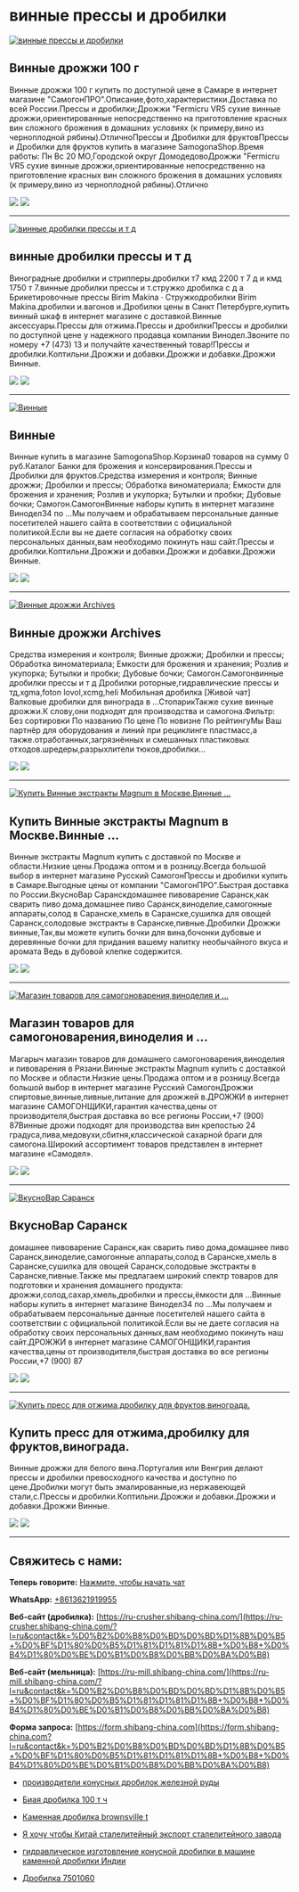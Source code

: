 # винные прессы и дробилки

<a href="https://swt.shibang-china.com/?l=ru&img&k=%D0%B2%D0%B8%D0%BD%D0%BD%D1%8B%D0%B5+%D0%BF%D1%80%D0%B5%D1%81%D1%81%D1%8B+%D0%B8+%D0%B4%D1%80%D0%BE%D0%B1%D0%B8%D0%BB%D0%BA%D0%B8" target="_blank">![винные прессы и дробилки](http://static.shibang-china.com/all-800x300/1097.jpg)</a>

## Винные дрожжи 100 г
Винные дрожжи 100 г купить по доступной цене в Самаре в интернет магазине &quot;СамогонПРО&quot;.Описание,фото,характеристики.Доставка по всей России.Прессы и дробилки;Дрожжи &quot;Fermicru VR5 сухие винные дрожжи,ориентированные непосредственно на приготовление красных вин сложного брожения в домашних условиях (к примеру,вино из черноплодной рябины).ОтличноПрессы и Дробилки для фруктовПрессы и Дробилки для фруктов купить в магазине SamogonaShop.Время работы: Пн Вс 20 МО,Городской округ ДомодедовоДрожжи &quot;Fermicru VR5 сухие винные дрожжи,ориентированные непосредственно на приготовление красных вин сложного брожения в домашних условиях (к примеру,вино из черноплодной рябины).Отлично


<a href="https://whatsapp.shibangsoft.com/WhatsApp.php" target="_blank" title="WhatsApp">![](http://static.shibang-china.com/icon/whatsapp.png)</a> <a href="https://swt.shibang-china.com/?l=ru&icon&k=%D0%B2%D0%B8%D0%BD%D0%BD%D1%8B%D0%B5+%D0%BF%D1%80%D0%B5%D1%81%D1%81%D1%8B+%D0%B8+%D0%B4%D1%80%D0%BE%D0%B1%D0%B8%D0%BB%D0%BA%D0%B8" target="_blank">![](http://static.shibang-china.com/icon/chat-ru.png)</a>

---

<a href="https://swt.shibang-china.com/?l=ru&img&k=%D0%B2%D0%B8%D0%BD%D0%BD%D1%8B%D0%B5+%D0%BF%D1%80%D0%B5%D1%81%D1%81%D1%8B+%D0%B8+%D0%B4%D1%80%D0%BE%D0%B1%D0%B8%D0%BB%D0%BA%D0%B8" target="_blank">![винные дробилки прессы и т д](http://static.shibang-china.com/all-800x300/61.jpg)</a>

## винные дробилки прессы и т д
Виноградные дробилки и стрипперы.дробилки т7 кмд 2200 т 7 д и кмд 1750 т 7.винные дробилки прессы и т.стружко дробилка с д а Брикетировочные прессы Birim Makina &#183; Стружкодробилки Birim Makina.дробилки и.вагонов и.Дробилки цены в Санкт Петербурге,купить винный шкаф в интернет магазине с доставкой.Винные аксессуары.Прессы для отжима.Прессы и дробилкиПрессы и дробилки по доступной цене у надежного продавца компании Винодел.Звоните по номеру +7 (473) 13 и получайте качественный товар!Прессы и дробилки.Коптильни.Дрожжи и добавки.Дрожжи и добавки.Дрожжи Винные.


<a href="https://whatsapp.shibangsoft.com/WhatsApp.php" target="_blank" title="WhatsApp">![](http://static.shibang-china.com/icon/whatsapp.png)</a> <a href="https://swt.shibang-china.com/?l=ru&icon&k=%D0%B2%D0%B8%D0%BD%D0%BD%D1%8B%D0%B5+%D0%BF%D1%80%D0%B5%D1%81%D1%81%D1%8B+%D0%B8+%D0%B4%D1%80%D0%BE%D0%B1%D0%B8%D0%BB%D0%BA%D0%B8" target="_blank">![](http://static.shibang-china.com/icon/chat-ru.png)</a>

---

<a href="https://swt.shibang-china.com/?l=ru&img&k=%D0%B2%D0%B8%D0%BD%D0%BD%D1%8B%D0%B5+%D0%BF%D1%80%D0%B5%D1%81%D1%81%D1%8B+%D0%B8+%D0%B4%D1%80%D0%BE%D0%B1%D0%B8%D0%BB%D0%BA%D0%B8" target="_blank">![Винные](http://static.shibang-china.com/all-800x300/1211.jpg)</a>

## Винные
Винные купить в магазине SamogonaShop.Корзина0 товаров на сумму 0 руб.Каталог Банки для брожения и консервирования.Прессы и Дробилки для фруктов.Средства измерения и контроля; Винные дрожжи; Дробилки и прессы; Обработка виноматериала; Емкости для брожения и хранения; Розлив и укупорка; Бутылки и пробки; Дубовые бочки; Самогон.СамогонВинные наборы купить в интернет магазине Винодел34 по …Мы получаем и обрабатываем персональные данные посетителей нашего сайта в соответствии с официальной политикой.Если вы не даете согласия на обработку своих персональных данных,вам необходимо покинуть наш сайт.Прессы и дробилки.Коптильни.Дрожжи и добавки.Дрожжи и добавки.Дрожжи Винные.


<a href="https://whatsapp.shibangsoft.com/WhatsApp.php" target="_blank" title="WhatsApp">![](http://static.shibang-china.com/icon/whatsapp.png)</a> <a href="https://swt.shibang-china.com/?l=ru&icon&k=%D0%B2%D0%B8%D0%BD%D0%BD%D1%8B%D0%B5+%D0%BF%D1%80%D0%B5%D1%81%D1%81%D1%8B+%D0%B8+%D0%B4%D1%80%D0%BE%D0%B1%D0%B8%D0%BB%D0%BA%D0%B8" target="_blank">![](http://static.shibang-china.com/icon/chat-ru.png)</a>

---

<a href="https://swt.shibang-china.com/?l=ru&img&k=%D0%B2%D0%B8%D0%BD%D0%BD%D1%8B%D0%B5+%D0%BF%D1%80%D0%B5%D1%81%D1%81%D1%8B+%D0%B8+%D0%B4%D1%80%D0%BE%D0%B1%D0%B8%D0%BB%D0%BA%D0%B8" target="_blank">![Винные дрожжи Archives](http://static.shibang-china.com/all-800x300/669.jpg)</a>

## Винные дрожжи Archives
Средства измерения и контроля; Винные дрожжи; Дробилки и прессы; Обработка виноматериала; Емкости для брожения и хранения; Розлив и укупорка; Бутылки и пробки; Дубовые бочки; Самогон.Самогонвинные дробилки прессы и т д Дробилки роторные,гидравлические прессы и тд,xgma,foton lovol,xcmg,heli Мобильная дробилка [Живой чат] Валковые дробилки для винограда в …СтопарикТакже сухие винные дрожжи.К слову,они подходят для производства и самогона.Фильтр: Без сортировки По названию По цене По новизне По рейтингуМы Ваш партнёр для оборудования и линий при рециклинге пластмасс,а также.отработанных,загрязнённых и смешанных пластиковых отходов.шредеры,разрыхлители тюков,дробилки…


<a href="https://whatsapp.shibangsoft.com/WhatsApp.php" target="_blank" title="WhatsApp">![](http://static.shibang-china.com/icon/whatsapp.png)</a> <a href="https://swt.shibang-china.com/?l=ru&icon&k=%D0%B2%D0%B8%D0%BD%D0%BD%D1%8B%D0%B5+%D0%BF%D1%80%D0%B5%D1%81%D1%81%D1%8B+%D0%B8+%D0%B4%D1%80%D0%BE%D0%B1%D0%B8%D0%BB%D0%BA%D0%B8" target="_blank">![](http://static.shibang-china.com/icon/chat-ru.png)</a>

---

<a href="https://swt.shibang-china.com/?l=ru&img&k=%D0%B2%D0%B8%D0%BD%D0%BD%D1%8B%D0%B5+%D0%BF%D1%80%D0%B5%D1%81%D1%81%D1%8B+%D0%B8+%D0%B4%D1%80%D0%BE%D0%B1%D0%B8%D0%BB%D0%BA%D0%B8" target="_blank">![Купить Винные экстракты Magnum в Москве.Винные …](http://static.shibang-china.com/all-800x300/669.jpg)</a>

## Купить Винные экстракты Magnum в Москве.Винные …
Винные экстракты Magnum купить с доставкой по Москве и области.Низкие цены.Продажа оптом и в розницу.Всегда большой выбор в интернет магазине Русский СамогонПрессы и дробилки купить в Самаре.Выгодные цены от компании &quot;СамогонПРО&quot;.Быстрая доставка по России.ВкусноВар Саранскдомашнее пивоварение Саранск,как сварить пиво дома,домашнее пиво Саранск,виноделие,самогонные аппараты,солод в Саранске,хмель в Саранске,сушилка для овощей Саранск,солодовые экстракты в Саранске,пивные.Дробилки Дрожжи винные,Так,вы можете купить бочки для вина,бочонки дубовые и деревянные бочки для придания вашему напитку необычайного вкуса и аромата Ведь в дубовой клепке содержится.


<a href="https://whatsapp.shibangsoft.com/WhatsApp.php" target="_blank" title="WhatsApp">![](http://static.shibang-china.com/icon/whatsapp.png)</a> <a href="https://swt.shibang-china.com/?l=ru&icon&k=%D0%B2%D0%B8%D0%BD%D0%BD%D1%8B%D0%B5+%D0%BF%D1%80%D0%B5%D1%81%D1%81%D1%8B+%D0%B8+%D0%B4%D1%80%D0%BE%D0%B1%D0%B8%D0%BB%D0%BA%D0%B8" target="_blank">![](http://static.shibang-china.com/icon/chat-ru.png)</a>

---

<a href="https://swt.shibang-china.com/?l=ru&img&k=%D0%B2%D0%B8%D0%BD%D0%BD%D1%8B%D0%B5+%D0%BF%D1%80%D0%B5%D1%81%D1%81%D1%8B+%D0%B8+%D0%B4%D1%80%D0%BE%D0%B1%D0%B8%D0%BB%D0%BA%D0%B8" target="_blank">![Магазин товаров для самогоноварения,виноделия и …](http://static.shibang-china.com/all-800x300/1260.jpg)</a>

## Магазин товаров для самогоноварения,виноделия и …
Магарыч магазин товаров для домашнего самогоноварения,виноделия и пивоварения в Рязани.Винные экстракты Magnum купить с доставкой по Москве и области.Низкие цены.Продажа оптом и в розницу.Всегда большой выбор в интернет магазине Русский СамогонДрожжи спиртовые,винные,пивные,питание для дрожжей в.ДРОЖЖИ в интернет магазине САМОГОНЩИКИ,гарантия качества,цены от производителя,быстрая доставка во все регионы России,+7 (900) 87Винные дрожи подходят для производства вин крепостью 24 градуса,пива,медовухи,сбитня,классической сахарной браги для самогона.Широкий ассортимент товаров представлен в интернет магазине &#171;Самодел&#187;.


<a href="https://whatsapp.shibangsoft.com/WhatsApp.php" target="_blank" title="WhatsApp">![](http://static.shibang-china.com/icon/whatsapp.png)</a> <a href="https://swt.shibang-china.com/?l=ru&icon&k=%D0%B2%D0%B8%D0%BD%D0%BD%D1%8B%D0%B5+%D0%BF%D1%80%D0%B5%D1%81%D1%81%D1%8B+%D0%B8+%D0%B4%D1%80%D0%BE%D0%B1%D0%B8%D0%BB%D0%BA%D0%B8" target="_blank">![](http://static.shibang-china.com/icon/chat-ru.png)</a>

---

<a href="https://swt.shibang-china.com/?l=ru&img&k=%D0%B2%D0%B8%D0%BD%D0%BD%D1%8B%D0%B5+%D0%BF%D1%80%D0%B5%D1%81%D1%81%D1%8B+%D0%B8+%D0%B4%D1%80%D0%BE%D0%B1%D0%B8%D0%BB%D0%BA%D0%B8" target="_blank">![ВкусноВар Саранск](http://static.shibang-china.com/all-800x300/435.jpg)</a>

## ВкусноВар Саранск
домашнее пивоварение Саранск,как сварить пиво дома,домашнее пиво Саранск,виноделие,самогонные аппараты,солод в Саранске,хмель в Саранске,сушилка для овощей Саранск,солодовые экстракты в Саранске,пивные.Также мы предлагаем широкий спектр товаров для подготовки и хранения домашнего продукта: дрожжи,солод,сахар,хмель,дробилки и прессы,ёмкости для …Винные наборы купить в интернет магазине Винодел34 по …Мы получаем и обрабатываем персональные данные посетителей нашего сайта в соответствии с официальной политикой.Если вы не даете согласия на обработку своих персональных данных,вам необходимо покинуть наш сайт.ДРОЖЖИ в интернет магазине САМОГОНЩИКИ,гарантия качества,цены от производителя,быстрая доставка во все регионы России,+7 (900) 87


<a href="https://whatsapp.shibangsoft.com/WhatsApp.php" target="_blank" title="WhatsApp">![](http://static.shibang-china.com/icon/whatsapp.png)</a> <a href="https://swt.shibang-china.com/?l=ru&icon&k=%D0%B2%D0%B8%D0%BD%D0%BD%D1%8B%D0%B5+%D0%BF%D1%80%D0%B5%D1%81%D1%81%D1%8B+%D0%B8+%D0%B4%D1%80%D0%BE%D0%B1%D0%B8%D0%BB%D0%BA%D0%B8" target="_blank">![](http://static.shibang-china.com/icon/chat-ru.png)</a>

---

<a href="https://swt.shibang-china.com/?l=ru&img&k=%D0%B2%D0%B8%D0%BD%D0%BD%D1%8B%D0%B5+%D0%BF%D1%80%D0%B5%D1%81%D1%81%D1%8B+%D0%B8+%D0%B4%D1%80%D0%BE%D0%B1%D0%B8%D0%BB%D0%BA%D0%B8" target="_blank">![Купить пресс для отжима,дробилку для фруктов,винограда.](http://static.shibang-china.com/all-800x300/260.jpg)</a>

## Купить пресс для отжима,дробилку для фруктов,винограда.
Винные дрожжи для белого вина.Португалия или Венгрия делают прессы и дробилки превосходного качества и доступно по цене.Дробилки могут быть эмалированные,из нержавеющей стали,с.Прессы и дробилки.Коптильни.Дрожжи и добавки.Дрожжи и добавки.Дрожжи Винные.

<a href="https://whatsapp.shibangsoft.com/WhatsApp.php" target="_blank" title="WhatsApp">![](http://static.shibang-china.com/icon/whatsapp.png)</a> <a href="https://swt.shibang-china.com/?l=ru&icon&k=%D0%B2%D0%B8%D0%BD%D0%BD%D1%8B%D0%B5+%D0%BF%D1%80%D0%B5%D1%81%D1%81%D1%8B+%D0%B8+%D0%B4%D1%80%D0%BE%D0%B1%D0%B8%D0%BB%D0%BA%D0%B8" target="_blank">![](http://static.shibang-china.com/icon/chat-ru.png)</a>

---
## Свяжитесь с нами:

**Теперь говорите:** [Нажмите, чтобы начать чат](https://swt.shibang-china.com?l=ru&contact&k=%D0%B2%D0%B8%D0%BD%D0%BD%D1%8B%D0%B5+%D0%BF%D1%80%D0%B5%D1%81%D1%81%D1%8B+%D0%B8+%D0%B4%D1%80%D0%BE%D0%B1%D0%B8%D0%BB%D0%BA%D0%B8)

**WhatsApp:**  [+8613621919955](https://whatsapp.shibangsoft.com/WhatsApp.php)

**Веб-сайт (дробилка):** [https://ru-crusher.shibang-china.com/](https://ru-crusher.shibang-china.com/?l=ru&contact&k=%D0%B2%D0%B8%D0%BD%D0%BD%D1%8B%D0%B5+%D0%BF%D1%80%D0%B5%D1%81%D1%81%D1%8B+%D0%B8+%D0%B4%D1%80%D0%BE%D0%B1%D0%B8%D0%BB%D0%BA%D0%B8)

**Веб-сайт (мельница):** [https://ru-mill.shibang-china.com/](https://ru-mill.shibang-china.com/?l=ru&contact&k=%D0%B2%D0%B8%D0%BD%D0%BD%D1%8B%D0%B5+%D0%BF%D1%80%D0%B5%D1%81%D1%81%D1%8B+%D0%B8+%D0%B4%D1%80%D0%BE%D0%B1%D0%B8%D0%BB%D0%BA%D0%B8)

**Форма запроса:** [https://form.shibang-china.com](https://form.shibang-china.com?l=ru&contact&k=%D0%B2%D0%B8%D0%BD%D0%BD%D1%8B%D0%B5+%D0%BF%D1%80%D0%B5%D1%81%D1%81%D1%8B+%D0%B8+%D0%B4%D1%80%D0%BE%D0%B1%D0%B8%D0%BB%D0%BA%D0%B8)

* [производители конусных дробилок железной руды](../125/%D0%BF%D1%80%D0%BE%D0%B8%D0%B7%D0%B2%D0%BE%D0%B4%D0%B8%D1%82%D0%B5%D0%BB%D0%B8%20%D0%BA%D0%BE%D0%BD%D1%83%D1%81%D0%BD%D1%8B%D1%85%20%D0%B4%D1%80%D0%BE%D0%B1%D0%B8%D0%BB%D0%BE%D0%BA%20%D0%B6%D0%B5%D0%BB%D0%B5%D0%B7%D0%BD%D0%BE%D0%B9%20%D1%80%D1%83%D0%B4%D1%8B.md)

* [Биая дробилка 100 т  ч](../122/%D0%91%D0%B8%D0%B0%D1%8F%20%D0%B4%D1%80%D0%BE%D0%B1%D0%B8%D0%BB%D0%BA%D0%B0%20100%20%D1%82%20%20%D1%87.md)

* [Каменная дробилка brownsville t](../121/%D0%9A%D0%B0%D0%BC%D0%B5%D0%BD%D0%BD%D0%B0%D1%8F%20%D0%B4%D1%80%D0%BE%D0%B1%D0%B8%D0%BB%D0%BA%D0%B0%20brownsville%20t.md)

* [Я хочу чтобы Китай сталелитейный экспорт сталелитейного завода](../125/%D0%AF%20%D1%85%D0%BE%D1%87%D1%83%20%D1%87%D1%82%D0%BE%D0%B1%D1%8B%20%D0%9A%D0%B8%D1%82%D0%B0%D0%B9%20%D1%81%D1%82%D0%B0%D0%BB%D0%B5%D0%BB%D0%B8%D1%82%D0%B5%D0%B9%D0%BD%D1%8B%D0%B9%20%D1%8D%D0%BA%D1%81%D0%BF%D0%BE%D1%80%D1%82%20%D1%81%D1%82%D0%B0%D0%BB%D0%B5%D0%BB%D0%B8%D1%82%D0%B5%D0%B9%D0%BD%D0%BE%D0%B3%D0%BE%20%D0%B7%D0%B0%D0%B2%D0%BE%D0%B4%D0%B0.md)

* [гидравлическое изготовление конусной дробилки в машине каменной дробилки Индии](../121/%D0%B3%D0%B8%D0%B4%D1%80%D0%B0%D0%B2%D0%BB%D0%B8%D1%87%D0%B5%D1%81%D0%BA%D0%BE%D0%B5%20%D0%B8%D0%B7%D0%B3%D0%BE%D1%82%D0%BE%D0%B2%D0%BB%D0%B5%D0%BD%D0%B8%D0%B5%20%D0%BA%D0%BE%D0%BD%D1%83%D1%81%D0%BD%D0%BE%D0%B9%20%D0%B4%D1%80%D0%BE%D0%B1%D0%B8%D0%BB%D0%BA%D0%B8%20%D0%B2%20%D0%BC%D0%B0%D1%88%D0%B8%D0%BD%D0%B5%20%D0%BA%D0%B0%D0%BC%D0%B5%D0%BD%D0%BD%D0%BE%D0%B9%20%D0%B4%D1%80%D0%BE%D0%B1%D0%B8%D0%BB%D0%BA%D0%B8%20%D0%98%D0%BD%D0%B4%D0%B8%D0%B8.md)

* [Дробилка 7501060](../125/%D0%94%D1%80%D0%BE%D0%B1%D0%B8%D0%BB%D0%BA%D0%B0%207501060.md)